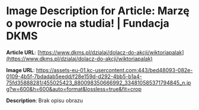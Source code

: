 # Image Description for Article: Marzę o powrocie na studia!  | Fundacja DKMS
**Article URL**: [https://www.dkms.pl/dzialaj/dolacz-do-akcji/wiktoriapalak](https://www.dkms.pl/dzialaj/dolacz-do-akcji/wiktoriapalak)

**Image URL**: https://assets-eu-01.kc-usercontent.com:443/bed48093-082e-0109-4b5f-7bdadab5eedd/f28e159d-d292-4bb5-b1a4-75fd35888281/455025423_880098350666992_334810585371794845_n.jpg?w=600&h=600&auto=format&lossless=true&fit=crop

**Description**: Brak opisu obrazu
